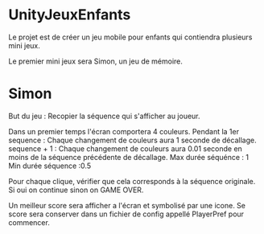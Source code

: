 # UnityJeuxEnfants

Le projet est de créer un jeu mobile pour enfants qui contiendra plusieurs mini jeux.

Le premier mini jeux sera Simon, un jeu de mémoire.

# Simon
But du jeu : Recopier la séquence qui s'afficher au joueur.

Dans un premier temps l'écran comportera 4 couleurs.
Pendant la 1er sequence : Chaque changement de couleurs aura 1 seconde de décallage.
sequence + 1 : Chaque changement de couleurs aura 0.01 seconde en moins de la séquence précédente de décallage.
Max durée séquénce : 1
Min durée séquence :0.5

Pour chaque clique, vérifier que cela corresponds à la séquence originale.
Si oui on continue sinon on GAME OVER.

Un meilleur score sera afficher a l'écran et symbolisé par une icone.
Se score sera conserver dans un fichier de config appellé PlayerPref pour commencer.
